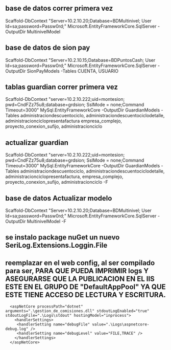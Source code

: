 
## base de datos correr primera vez
   Scaffold-DbContext "Server=10.2.10.20;Database=BDMultinivel; User Id=sa;password=Passw0rd;" Microsoft.EntityFrameworkCore.SqlServer -OutputDir MultinivelModel   
## base de datos de sion pay
   Scaffold-DbContext "Server=10.2.10.15;Database=BDPuntosCash; User Id=sa;password=Passw0rd;" Microsoft.EntityFrameworkCore.SqlServer -OutputDir SionPayModels -Tables CUENTA, USUARIO   

## tablas guardian correr primera vez
  Scaffold-DbContext "server=10.2.10.222;uid=montesion; pwd=CndFZz75u8;database=grdsion; SslMode = none;Command Timeout=3000" MySql.EntityFrameworkCore -OutputDir GuardianModels -Tables administraciondescuentociclo, administraciondescuentociclodetalle, administracionciclopresentafactura  empresa_complejo, proyecto_conexion_sufijo, administracionciclo


## actualizar guardian
Scaffold-DbContext "server=10.2.10.222;uid=montesion; pwd=CndFZz75u8;database=grdsion; SslMode = none;Command Timeout=3000" MySql.EntityFrameworkCore -OutputDir GuardianModels -Tables administraciondescuentociclo, administraciondescuentociclodetalle, administracionciclopresentafactura, empresa_complejo, proyecto_conexion_sufijo, administracionciclo  -F

## base de datos Actualizar modelo

Scaffold-DbContext "Server=10.2.10.20;Database=BDMultinivel; User Id=sa;password=Passw0rd;" Microsoft.EntityFrameworkCore.SqlServer -OutputDir MultinivelModel -F

## se instalo package nuGet un nuevo SeriLog.Extensions.Loggin.File
## reemplazar <aspNetCore> en el web config, al ser compilado para ser, PARA QUE PUEDA IMPRIMIR logs Y ASEGURARSE QUE LA PUBLICACION EN EL IIS ESTE EN EL GRUPO DE "DefaultAppPool" YA QUE ESTE TIENE ACCESO DE LECTURA Y ESCRITURA. 

      <aspNetCore processPath="dotnet" arguments=".\gestion_de_comisiones.dll" stdoutLogEnabled="true" stdoutLogFile=".\Logs\stdout" hostingModel="inprocess">
        <handlerSettings>
         <handlerSetting name="debugFile" value=".\Logs\aspnetcore-debug.log" />
         <handlerSetting name="debugLevel" value="FILE,TRACE" />
        </handlerSettings>
      </aspNetCore>
